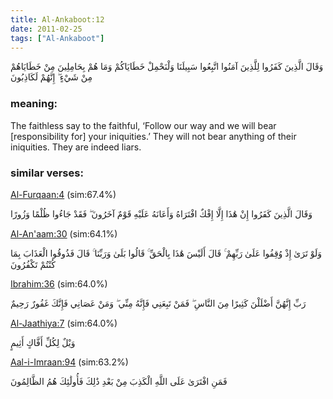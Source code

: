 ```yaml
---
title: Al-Ankaboot:12
date: 2011-02-25
tags: ["Al-Ankaboot"]
---
```

وَقَالَ الَّذِينَ كَفَرُوا لِلَّذِينَ آمَنُوا اتَّبِعُوا سَبِيلَنَا وَلْنَحْمِلْ خَطَايَاكُمْ وَمَا هُمْ بِحَامِلِينَ مِنْ خَطَايَاهُمْ مِنْ شَيْءٍ ۖ إِنَّهُمْ لَكَاذِبُونَ
### meaning: 
The faithless say to the faithful, ‘Follow our way and we will bear [responsibility for] your iniquities.’ They will not bear anything of their iniquities. They are indeed liars.
### similar verses: 

[Al-Furqaan:4](/25/4) (sim:67.4%)

وَقَالَ الَّذِينَ كَفَرُوا إِنْ هَٰذَا إِلَّا إِفْكٌ افْتَرَاهُ وَأَعَانَهُ عَلَيْهِ قَوْمٌ آخَرُونَ ۖ فَقَدْ جَاءُوا ظُلْمًا وَزُورًا

[Al-An'aam:30](/6/30) (sim:64.1%)

وَلَوْ تَرَىٰ إِذْ وُقِفُوا عَلَىٰ رَبِّهِمْ ۚ قَالَ أَلَيْسَ هَٰذَا بِالْحَقِّ ۚ قَالُوا بَلَىٰ وَرَبِّنَا ۚ قَالَ فَذُوقُوا الْعَذَابَ بِمَا كُنْتُمْ تَكْفُرُونَ

[Ibrahim:36](/14/36) (sim:64.0%)

رَبِّ إِنَّهُنَّ أَضْلَلْنَ كَثِيرًا مِنَ النَّاسِ ۖ فَمَنْ تَبِعَنِي فَإِنَّهُ مِنِّي ۖ وَمَنْ عَصَانِي فَإِنَّكَ غَفُورٌ رَحِيمٌ

[Al-Jaathiya:7](/45/7) (sim:64.0%)

وَيْلٌ لِكُلِّ أَفَّاكٍ أَثِيمٍ

[Aal-i-Imraan:94](/3/94) (sim:63.2%)

فَمَنِ افْتَرَىٰ عَلَى اللَّهِ الْكَذِبَ مِنْ بَعْدِ ذَٰلِكَ فَأُولَٰئِكَ هُمُ الظَّالِمُونَ
